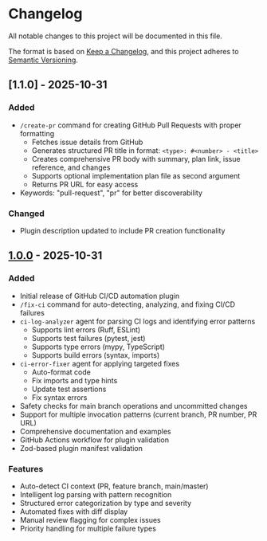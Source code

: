 # Changelog

All notable changes to this project will be documented in this file.

The format is based on [Keep a Changelog](https://keepachangelog.com/en/1.0.0/),
and this project adheres to [Semantic Versioning](https://semver.org/spec/v2.0.0.html).

## [1.1.0] - 2025-10-31

### Added

- `/create-pr` command for creating GitHub Pull Requests with proper formatting
  - Fetches issue details from GitHub
  - Generates structured PR title in format: `<type>: #<number> - <title>`
  - Creates comprehensive PR body with summary, plan link, issue reference, and changes
  - Supports optional implementation plan file as second argument
  - Returns PR URL for easy access
- Keywords: "pull-request", "pr" for better discoverability

### Changed

- Plugin description updated to include PR creation functionality

## [1.0.0] - 2025-10-31

### Added

- Initial release of GitHub CI/CD automation plugin
- `/fix-ci` command for auto-detecting, analyzing, and fixing CI/CD failures
- `ci-log-analyzer` agent for parsing CI logs and identifying error patterns
  - Supports lint errors (Ruff, ESLint)
  - Supports test failures (pytest, jest)
  - Supports type errors (mypy, TypeScript)
  - Supports build errors (syntax, imports)
- `ci-error-fixer` agent for applying targeted fixes
  - Auto-format code
  - Fix imports and type hints
  - Update test assertions
  - Fix syntax errors
- Safety checks for main branch operations and uncommitted changes
- Support for multiple invocation patterns (current branch, PR number, PR URL)
- Comprehensive documentation and examples
- GitHub Actions workflow for plugin validation
- Zod-based plugin manifest validation

### Features

- Auto-detect CI context (PR, feature branch, main/master)
- Intelligent log parsing with pattern recognition
- Structured error categorization by type and severity
- Automated fixes with diff display
- Manual review flagging for complex issues
- Priority handling for multiple failure types

[1.0.0]: https://github.com/iamladi/claude-code-plugins/releases/tag/github-plugin-v1.0.0
